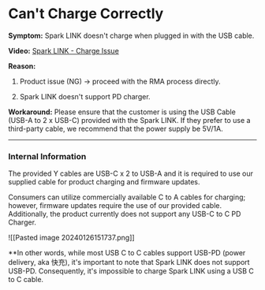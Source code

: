 # Can't Charge Correctly

**Symptom:** 
Spark LINK doesn't charge when plugged in with the USB cable.


**Video:** 
[Spark LINK - Charge Issue](https://drive.google.com/file/d/10U6nt8QJT0mxQ8VWDJKpVcZmEKPXnnVv/view?usp=sharing)


**Reason:** 
1. Product issue (NG) -> proceed with the RMA process directly.
   
2. Spark LINK doesn't support PD charger.


**Workaround:**
Please ensure that the customer is using the USB Cable (USB-A to 2 x USB-C) provided with the Spark LINK. 
If they prefer to use a third-party cable, we recommend that the power supply be 5V/1A.

---

### **Internal Information** 

The provided Y cables are USB-C x 2 to USB-A and it is required to use our supplied cable for product charging and firmware updates. 

Consumers can utilize commercially available C to A cables for charging; however, firmware updates require the use of our provided cable. Additionally, the product currently does not support any USB-C to C PD Charger.

![[Pasted image 20240126151737.png]]

**In other words, while most USB C to C cables support USB-PD (power delivery, aka 快充), it's important to note that Spark LINK does not support USB-PD. 
Consequently, it's impossible to charge Spark LINK using a USB C to C cable.